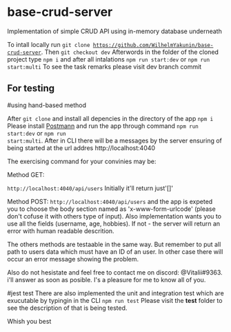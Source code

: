 # base-crud-server

Implementation of simple CRUD API using in-memory database underneath

To intall locally run <code>git clone https://github.com/WilhelmYakunin/base-crud-server</code>. 
Then <code>git checkout dev</code>
Afterwords in the folder of the cloned project type <code>npm i</code> and after all intalations <code>npm run start:dev</code> or <code>npm run start:multi</code>
To see the task remarks please visit dev branch commit

<h2>For testing </h2>

#using hand-based method

After <code>git clone</code> and install all depencies in the directory of the app <code>npm i</code>
Please install <a href="https://www.postman.com/">Postmann</a> and run the app through command <code>npm run start:dev</code> or <code>npm run start:multi</code>. After in CLI there will be a messages by the server ensuring of being started at the url addres http://localhost:4040

<p>The exercising command for your convinies may be:

Method GET:

<code>http://localhost:4040/api/users</code>
Initially it'll return just'[]'

Method POST:
<code>http://localhost:4040/api/users</code>
and the app is expeted you to choose the body section named as 'x-www-form-urlcode' (please don't cofuse it with others type of input). Also implementation wants you to use all the fields (username, age, hobbies). If not - the server will return an error with human readable descrition.

The others methods are testaable in the same way. But remember to put all path to users data which must have an ID of an user. In other case there will occur an error message showing the problem.

Also do not hesistate and feel free to contact me on discord: @Vitalii#9363. i'll answer as soon as posible. I's a pleasure for me to know all of you.

</p>

#jest test
There are also implemented the unit and integration test which are exucutable by typingin in the CLI <code>npm run test</code>
Please visit the **test** folder to see the description of that is being tested.

Whish you best

